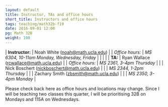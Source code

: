 ```yaml
---
layout: default
title: Instructor, TAs and office hours
short_title: Instructors and office hours
tags: teaching/math32b-f19
date: 2016-09-01 12:00
pg: Math 32B
weight: 100
---
```




| __Instructor:__ | Noah White (<a href="mailto:noah@math.ucla.edu">noah@math.ucla.edu</a>)             |
| _Office hours:_ | _MS 6304, 10-11am Monday, Wednesday, Friday_                     |
|                 |                                                                                     |
| __TA:__         | Ryan Wallace (<a href="mailto:rcwallace@math.ucla.edu">rcwallace@math.ucla.edu</a>)  |
| _Office hours:_ | _MS 2361, 3-4pm Thursday_                                                     |
|                 | Nick Boschert (<a href="mailto:nickboschert@math.ucla.edu">nickboschert@math.ucla.edu</a>) |
|                 | _MS 2344, 1-2pm Thursday_                                                     |
|                 | Zachary Smith (<a href="mailto:zbsmith@math.ucla.edu">zbsmith@math.ucla.edu</a>) |
|                 | _MS 2350, 3-4pm Monday_                                                                |


Please check back here as office hours and locations may change. Since I will be teaching two classes this quarter, I will be prioritising 32B on Mondays and 115A on Wednesdays.
